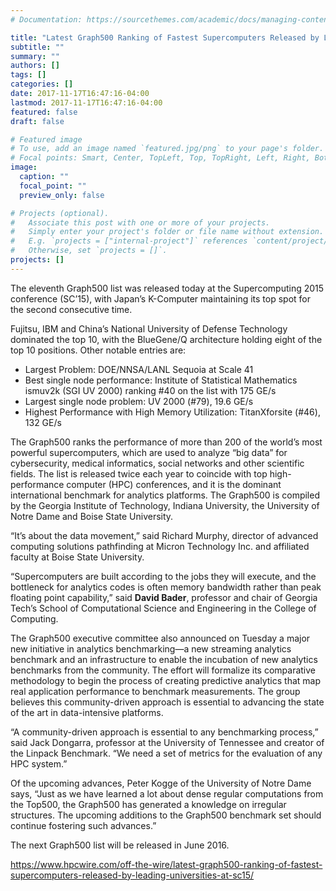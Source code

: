 ```yaml
---
# Documentation: https://sourcethemes.com/academic/docs/managing-content/

title: "Latest Graph500 Ranking of Fastest Supercomputers Released by Leading Universities at SC15"
subtitle: ""
summary: ""
authors: []
tags: []
categories: []
date: 2017-11-17T16:47:16-04:00
lastmod: 2017-11-17T16:47:16-04:00
featured: false
draft: false

# Featured image
# To use, add an image named `featured.jpg/png` to your page's folder.
# Focal points: Smart, Center, TopLeft, Top, TopRight, Left, Right, BottomLeft, Bottom, BottomRight.
image:
  caption: ""
  focal_point: ""
  preview_only: false

# Projects (optional).
#   Associate this post with one or more of your projects.
#   Simply enter your project's folder or file name without extension.
#   E.g. `projects = ["internal-project"]` references `content/project/deep-learning/index.md`.
#   Otherwise, set `projects = []`.
projects: []
---
```



The eleventh Graph500 list was released today at the Supercomputing 2015 conference (SC’15), with Japan’s K-Computer maintaining its top spot for the second consecutive time.

Fujitsu, IBM and China’s National University of Defense Technology dominated the top 10, with the BlueGene/Q architecture holding eight of the top 10 positions. Other notable entries are:

* Largest Problem: DOE/NNSA/LANL Sequoia at Scale 41
* Best single node performance: Institute of Statistical Mathematics ismuv2k (SGI UV 2000) ranking #40 on the list with 175 GE/s
* Largest single node problem: UV 2000 (#79), 19.6 GE/s
* Highest Performance with High Memory Utilization: TitanXforsite (#46), 132 GE/s

The Graph500 ranks the performance of more than 200 of the world’s most powerful supercomputers, which are used to analyze “big data” for cybersecurity, medical informatics, social networks and other scientific fields. The list is released twice each year to coincide with top high-performance computer (HPC) conferences, and it is the dominant international benchmark for analytics platforms. The Graph500 is compiled by the Georgia Institute of Technology, Indiana University, the University of Notre Dame and Boise State University.

“It’s about the data movement,” said Richard Murphy, director of advanced computing solutions pathfinding at Micron Technology Inc. and affiliated faculty at Boise State University.

“Supercomputers are built according to the jobs they will execute, and the bottleneck for analytics codes is often memory bandwidth rather than peak floating point capability,” said **David Bader**, professor and chair of Georgia Tech’s School of Computational Science and Engineering in the College of Computing.

The Graph500 executive committee also announced on Tuesday a major new initiative in analytics benchmarking—a new streaming analytics benchmark and an infrastructure to enable the incubation of new analytics benchmarks from the community. The effort will formalize its comparative methodology to begin the process of creating predictive analytics that map real application performance to benchmark measurements. The group believes this community-driven approach is essential to advancing the state of the art in data-intensive platforms.

“A community-driven approach is essential to any benchmarking process,” said Jack Dongarra, professor at the University of Tennessee and creator of the Linpack Benchmark. “We need a set of metrics for the evaluation of any HPC system.”

Of the upcoming advances, Peter Kogge of the University of Notre Dame says, “Just as we have learned a lot about dense regular computations from the Top500, the Graph500 has generated a knowledge on irregular structures. The upcoming additions to the Graph500 benchmark set should continue fostering such advances.”

The next Graph500 list will be released in June 2016.

https://www.hpcwire.com/off-the-wire/latest-graph500-ranking-of-fastest-supercomputers-released-by-leading-universities-at-sc15/
